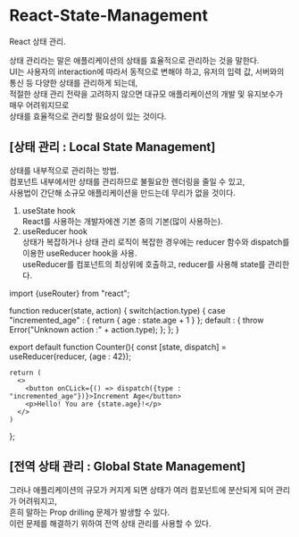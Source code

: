 # React-State-Management
React 상태 관리.

상태 관리라는 말은 애플리케이션의 상태를 효율적으로 관리하는 것을 말한다.</br>
UI는 사용자의 interaction에 따라서 동적으로 변해야 하고, 유저의 입력 값, 서버와의 통신 등 다양한 상태를 관리하게 되는데,<br/>
적절한 상태 관리 전략을 고려하지 않으면 대규모 애플리케이션의 개발 및 유지보수가 매우 어려워지므로</br>
상태를 효율적으로 관리할 필요성이 있는 것이다.

<h2 style={{marginTop:"20px"}}>[상태 관리 : Local State Management]</h2>
<p style={{marginBottom:"10px"}}>상태를 내부적으로 관리하는 방법.<br/>
컴포넌트 내부에서만 상태를 관리하므로 불필요한 렌더링을 줄일 수 있고,<br/>
사용법이 간단해 소규모 애플리케이션을 만드는데 무리가 없을 것이다.</p>

1. useState hook<br/>
React를 사용하는 개발자에겐 기본 중의 기본(많이 사용하는).    
2. useReducer hook<br/>
상태가 복잡하거나 상태 관리 로직이 복잡한 경우에는 reducer 함수와 dispatch를 이용한 useReducer hook을 사용.<br/>
useReducer를 컴포넌트의 최상위에 호출하고, reducer를 사용해 state를 관리한다.

<div style={{marginTop: "4px", border:"1px solid #ccc", padding:"6px"}}>
  import {useRouter} from "react";

  function reducer(state, action) {
    switch(action.type) {
      case "incremented_age" : {
        return {
          age : state.age + 1
        }
      };
      default : {
        throw Error("Unknown action :" + action.type);
      };
    };
  }

  export default function Counter(){
    const [state, dispatch] = useReducer(reducer, {age : 42});

    return (
      <>
        <button onCLick={() => dispatch({type : "incremented_age"})}>Increment Age</button>
        <p>Hello! You are {state.age}!</p>
      </>
    )
  };
</div>


<h2 style={{marginTop:"20px"}}>[전역 상태 관리 : Global State Management]</h2>
<p style={{marginBottom:"10px"}}>그러나 애플리케이션의 규모가 커지게 되면 상태가 여러 컴포넌트에 분산되게 되어 관리가 어려워지고,<br/>
흔히 말하는 Prop drilling 문제가 발생할 수 있다.<br/>
이런 문제를 해결하기 위하여 전역 상태 관리를 사용할 수 있다.</p>
